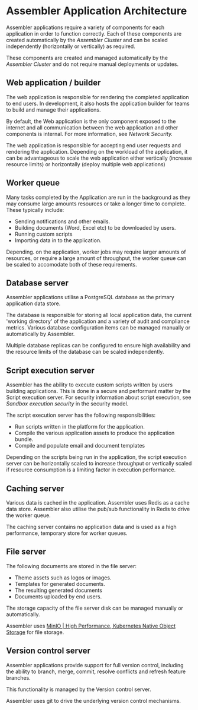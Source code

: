 # Assembler Application Architecture
Assembler applications require a variety of components for each application in order to function correctly. Each of these components are created automatically by the *Assembler Cluster* and can be scaled independently (horizontally or vertically) as required.

These components are created and managed automatically by the *Assembler Cluster* and do not require manual deployments or updates.

## Web application / builder 

The web application is responsible for rendering the completed application to end users. In development, it also hosts the application builder for teams to build and manage their applications. 

By default, the Web application is the only component exposed to the internet and all communication between the web application and other components is internal. For more information, see *Network Security.*

The web application is responsible for accepting end user requests and rendering the application. Depending on the workload of the application, it can be advantageous to scale the web application either vertically (increase resource limits) or horizontally (deploy multiple web applications)

## Worker queue

Many tasks completed by the Application are run in the background as they may consume large amounts resources or take a longer time to complete. These typically include:

* Sending notifications and other emails.
* Building documents (Word, Excel etc) to be downloaded by users.
* Running custom scripts
* Importing data in to the application. 

Depending. on the application, worker jobs may require larger amounts of resources, or require a large amount of throughput, the worker queue can be scaled to accomodate both of these requirements.

## Database server

Assembler applications utilise a PostgreSQL database as the primary application data store. 

The database is responsible for storing all local application data, the current 'working directory' of the application and a variety of audit and compliance metrics. Various database configuration items can be managed manually or automatically by Assembler.

Multiple database replicas can be configured to ensure high availability and the resource limits of the database can be scaled independently.

## Script execution server

Assembler has the ability to execute custom scripts written by users building applications. This is done in a secure and performant matter by the Script execution server. For security information about script execution, see *Sandbox execution security* in the security model.

The script execution server has the following responsibilities:

* Run scripts written in the platform for the application.
* Compile the various application assets to produce the application bundle.
* Compile and populate email and document templates

Depending on the scripts being run in the application, the script execution server can be horizontally scaled to increase throughput or vertically scaled if resource consumption is a limiting factor in execution performance.

## Caching server

Various data is cached in the application. Assembler uses Redis as a cache data store. Assembler also utilise the pub/sub functionality in Redis to drive the worker queue.

The caching server contains no application data and is used as a high performance, temporary store for worker queues.

## File server

The following documents are stored in the file server:

* Theme assets such as logos or images.
* Templates for generated documents.
* The resulting generated documents
* Documents uploaded by end users.

The storage capacity of the file server disk can be managed manually or automatically.

Assembler uses [MinIO | High Performance, Kubernetes Native Object Storage](https://min.io/) for file storage.

## Version control server

Assembler applications provide support for full version control, including the ability to branch, merge, commit, resolve conflicts and refresh feature branches.

This functionality is managed by the Version control server. 

Assembler uses git to drive the underlying version control mechanisms.